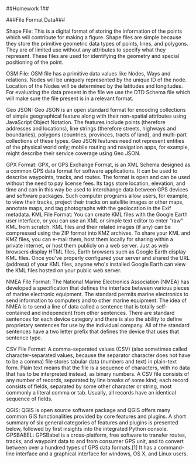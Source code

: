 ##Homework 1##

###File Format Data###

Shape File: This is a digital format of storing the information of the points which will contribute for making a figure. Shape files are simple because they store the primitive geometric data types of points, lines, and polygons. They are of limited use without any attributes to specify what they represent. These files are used for identifying the geometry and special positioning of the point.

OSM File: OSM file has a primitive data values like Nodes, Ways and relations. Nodes will be uniquely represented by the unique ID of the node. Location of the Nodes will be determined by the latitudes and longitudes. For evaluating the data present in the file we use the DTD Schema file which will make sure the file present is in a relevant format.

Geo JSON: 
Geo JSON is an open standard format for encoding collections of simple geographical feature along with their non-spatial attributes using JavaScript Object Notation. The features include points (therefore addresses and locations), line strings (therefore streets, highways and boundaries), polygons (countries, provinces, tracts of land), and multi-part collections of these types. Geo JSON features need not represent entities of the physical world only; mobile routing and navigation apps, for example, might describe their service coverage using Geo JSON.


GPX Format:
GPX, or GPS Exchange Format, is an XML Schema designed as a common GPS data format for software applications. It can be used to describe waypoints, tracks, and routes. The format is open and can be used without the need to pay license fees. Its tags store location, elevation, and time and can in this way be used to interchange data between GPS devices and software packages. Such computer programs allow users, for example, to view their tracks, project their tracks on satellite images or other maps, annotate maps, and tag photographs with the geolocation in the Exif metadata.
KML File Format:
You can create KML files with the Google Earth user interface, or you can use an XML or simple text editor to enter "raw" KML from scratch. KML files and their related images (if any) can be compressed using the ZIP format into KMZ archives. To share your KML and KMZ files, you can e-mail them, host them locally for sharing within a private internet, or host them publicly on a web server. Just as web browsers display HTML files, Earth browsers such as Google Earth display KML files. Once you've properly configured your server and shared the URL (address) of your KML files, anyone who's installed Google Earth can view the KML files hosted on your public web server.

NMEA File Format:
The National Marine Electronics Association (NMEA) has developed a specification that defines the interface between various pieces of marine electronic equipment. The standard permits marine electronics to send information to computers and to other marine equipment. The idea of NMEA is to send a line of data called a sentence that is totally self-contained and independent from other sentences. There are standard sentences for each device category and there is also the ability to define proprietary sentences for use by the individual company. All of the standard sentences have a two letter prefix that defines the device that uses that sentence type.

CSV File Format:
A comma-separated values (CSV) (also sometimes called character-separated values, because the separator character does not have to be a comma) file stores tabular data (numbers and text) in plain-text form. Plain text means that the file is a sequence of characters, with no data that has to be interpreted instead, as binary numbers. A CSV file consists of any number of records, separated by line breaks of some kind; each record consists of fields, separated by some other character or string, most commonly a literal comma or tab. Usually, all records have an identical sequence of fields.

QGIS:
QGIS is open source software package and QGIS offers many common GIS functionalities provided by core features and plugins. A short summary of six general categories of features and plugins is presented below, followed by first insights into the integrated Python console.
GPSBABEL:
GPSBabel is a cross-platform, free software to transfer routes, tracks, and waypoint data to and from consumer GPS unit, and to convert between over a hundred types of GPS data formats.[1] It has a command-line interface and a graphical interface for windows, OS X, and Linux users.
